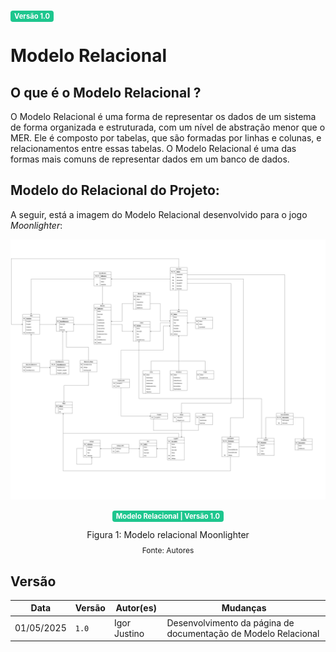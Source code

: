 <span style="background-color:#1ec68e; color:white; font-size:0.8em; font-weight: bold; padding:2px 6px; border-radius:4px;">Versão 1.0</span>

# Modelo Relacional 

## O que é o Modelo  Relacional ?
O Modelo Relacional é uma forma de representar os dados de um sistema de forma organizada e estruturada, com um nível de abstração menor que o MER. Ele é composto por tabelas, que são formadas por linhas e colunas, e relacionamentos entre essas tabelas. O Modelo Relacional é uma das formas mais comuns de representar dados em um banco de dados.

## Modelo do Relacional do Projeto:
A seguir, está a imagem do Modelo Relacional desenvolvido para o jogo _Moonlighter_:

![Versão Atual](../../assets/mer.drawio.png)


<center>
  <span style="background-color:#1ec68e; color:white; font-size:0.8em; font-weight: bold; padding:2px 6px; border-radius:4px;">Modelo Relacional | Versão 1.0</span>
</center>

<div style="text-align: center">
  <p>Figura 1: Modelo relacional Moonlighter</p>
  <p style="margin-top: -1%; font-size: 12px">Fonte: Autores</p>
</div>

## Versão

| Data       | Versão | Autor(es)        | Mudanças                                                        |
| ---------- | ------ | ---------------- | --------------------------------------------------------------- |
| 01/05/2025 | `1.0`  | Igor  Justino    | Desenvolvimento da página de documentação de Modelo Relacional  |
